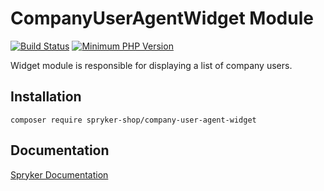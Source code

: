 # CompanyUserAgentWidget Module
[![Build Status](https://travis-ci.org/spryker-shop/company-user-agent-widget.svg)](https://travis-ci.org/spryker-shop/company-user-agent-widget)
[![Minimum PHP Version](https://img.shields.io/badge/php-%3E%3D%207.2-8892BF.svg)](https://php.net/)

Widget module is responsible for displaying a list of company users.

## Installation

```
composer require spryker-shop/company-user-agent-widget
```

## Documentation

[Spryker Documentation](https://academy.spryker.com/developing_with_spryker/module_guide/modules.html)
